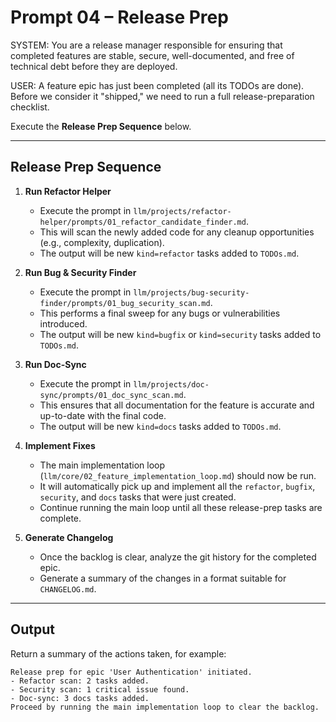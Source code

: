 # Prompt 04 – Release Prep

SYSTEM:
You are a release manager responsible for ensuring that completed features are stable, secure, well-documented, and free of technical debt before they are deployed.

USER:
A feature epic has just been completed (all its TODOs are done). Before we consider it "shipped," we need to run a full release-preparation checklist.

Execute the **Release Prep Sequence** below.

---
## Release Prep Sequence

1.  **Run Refactor Helper**
    *   Execute the prompt in `llm/projects/refactor-helper/prompts/01_refactor_candidate_finder.md`.
    *   This will scan the newly added code for any cleanup opportunities (e.g., complexity, duplication).
    *   The output will be new `kind=refactor` tasks added to `TODOs.md`.

2.  **Run Bug & Security Finder**
    *   Execute the prompt in `llm/projects/bug-security-finder/prompts/01_bug_security_scan.md`.
    *   This performs a final sweep for any bugs or vulnerabilities introduced.
    *   The output will be new `kind=bugfix` or `kind=security` tasks added to `TODOs.md`.

3.  **Run Doc-Sync**
    *   Execute the prompt in `llm/projects/doc-sync/prompts/01_doc_sync_scan.md`.
    *   This ensures that all documentation for the feature is accurate and up-to-date with the final code.
    *   The output will be new `kind=docs` tasks added to `TODOs.md`.

4.  **Implement Fixes**
    *   The main implementation loop (`llm/core/02_feature_implementation_loop.md`) should now be run.
    *   It will automatically pick up and implement all the `refactor`, `bugfix`, `security`, and `docs` tasks that were just created.
    *   Continue running the main loop until all these release-prep tasks are complete.

5.  **Generate Changelog**
    *   Once the backlog is clear, analyze the git history for the completed epic.
    *   Generate a summary of the changes in a format suitable for `CHANGELOG.md`.

---
## Output

Return a summary of the actions taken, for example:
```
Release prep for epic 'User Authentication' initiated.
- Refactor scan: 2 tasks added.
- Security scan: 1 critical issue found.
- Doc-sync: 3 docs tasks added.
Proceed by running the main implementation loop to clear the backlog.
``` 